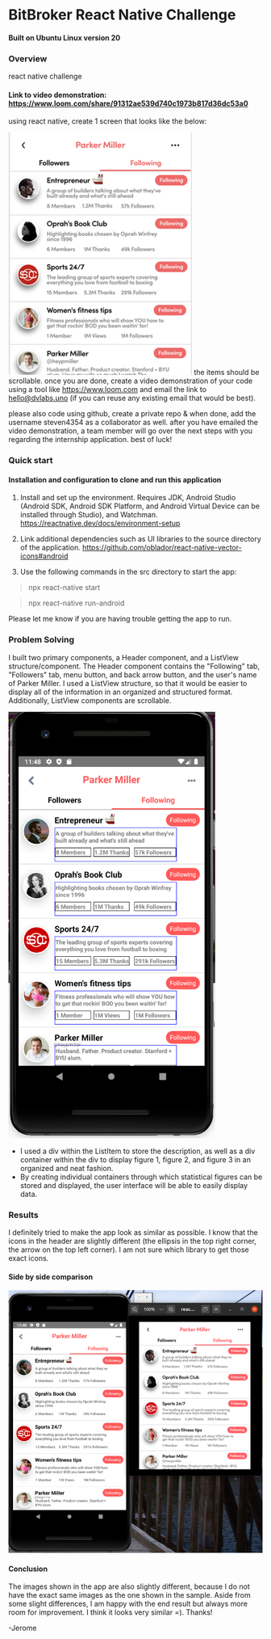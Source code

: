 # BitBroker React Native Challenge
#### Built on Ubuntu Linux version 20 

### Overview 

react native challenge

#### Link to video demonstration: https://www.loom.com/share/91312ae539d740c1973b817d36dc53a0

using react native, create 1 screen that looks like the below:

![screenshot](/images/react-native-challenge.png)  the items should be scrollable. once you are done, create a video demonstration of your code using a tool like 
https://www.loom.com and email the link to hello@dvlabs.uno (if you can reuse any existing email that would be best). 

please also code using github, create a private repo & when done, add the username steven4354 as a collaborator as well.
after you have emailed the video demonstration, a team member will go over the next steps with you regarding the internship application.
best of luck!


### Quick start
#### Installation and configuration to clone and run this application

1. Install and set up the environment. Requires JDK, Android Studio (Android SDK, Android SDK Platform, and Android Virtual Device can be installed through Studio), and Watchman.  https://reactnative.dev/docs/environment-setup 

2. Link additional dependencies such as UI libraries to the source directory of the application.
https://github.com/oblador/react-native-vector-icons#android

3. Use the following commands in the src directory to start the app: 
>npx react-native start 

>npx react-native run-android
  
  Please let me know if you are having trouble getting the app to run.
  
### Problem Solving

I built two primary components, a Header component, and a ListView structure/component. The Header component contains the "Following" tab, "Followers" tab, menu button, and back arrow button, and the user's name of Parker Miller. I used a ListView structure, so that it would be easier to display all of the information in an organized and structured format. Additionally, ListView components are scrollable. 

![problemsolving](/images/problem_solving.png/)

 - I used a div within the ListItem to store the description, as well as a div container within the div to display figure 1, figure 2, and figure 3 in an organized and neat fashion. 
 - By creating individual containers through which statistical figures can be stored and displayed, the user interface will be able to easily display data.

### Results
I definitely tried to make the app look as similar as possible. I know that the icons in the header are slightly different (the ellipsis in the top right corner, the arrow on the top left corner). I am not sure which library to get those exact icons.
#### Side by side comparison 

![result](/images/comparison.png/) 

#### Conclusion 

The images shown in the app are also slightly different, because I do not have the exact same images as the one shown in the sample. Aside from some slight differences, I am happy with the end result but always more room for improvement. I think it looks very similar =). Thanks!

-Jerome

